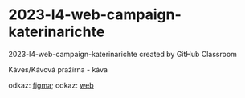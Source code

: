 # 2023-l4-web-campaign-katerinarichte
2023-l4-web-campaign-katerinarichte created by GitHub Classroom

Káves/Kávová pražírna - káva

odkaz: [figma](https://www.figma.com/file/5PMGLGAF13VdnluIutaTWE/Richterov%C3%A1Kate%C5%99ina?type=design&node-id=0%3A1&mode=dev&t=ek5UBvu3whZsm8aY-1);
odkaz: [web](https://pslib-cz.github.io/2023-l4-web-campaign-katerinarichte/)
